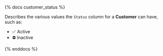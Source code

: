 {% docs customer_status %}

Describes the various values the `Status` column for a **Customer** can have, such as:

- ✅ Active
- ⛔ Inactive

{% enddocs %}
